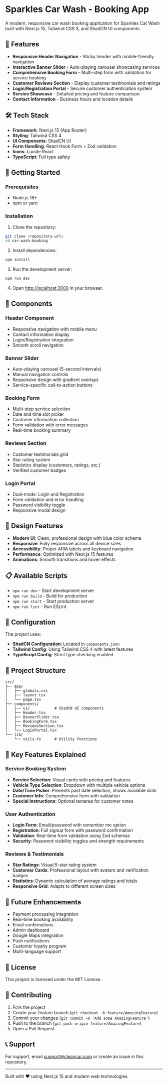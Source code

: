 # Sparkles Car Wash - Booking App

A modern, responsive car wash booking application for Sparkles Car Wash built with Next.js 15, Tailwind CSS 3, and ShadCN UI components.

## 🚗 Features

- **Responsive Header Navigation** - Sticky header with mobile-friendly navigation
- **Interactive Banner Slider** - Auto-playing carousel showcasing services
- **Comprehensive Booking Form** - Multi-step form with validation for service booking
- **Customer Reviews Section** - Display customer testimonials and ratings
- **Login/Registration Portal** - Secure customer authentication system
- **Service Showcase** - Detailed pricing and feature comparison
- **Contact Information** - Business hours and location details

## 🛠 Tech Stack

- **Framework**: Next.js 15 (App Router)
- **Styling**: Tailwind CSS 4
- **UI Components**: ShadCN UI
- **Form Handling**: React Hook Form + Zod validation
- **Icons**: Lucide React
- **TypeScript**: Full type safety

## 🚀 Getting Started

### Prerequisites

- Node.js 18+
- npm or yarn

### Installation

1. Clone the repository:

```bash
git clone <repository-url>
cd car-wash-booking
```

2. Install dependencies:

```bash
npm install
```

3. Run the development server:

```bash
npm run dev
```

4. Open [http://localhost:3000](http://localhost:3000) in your browser.

## 📱 Components

### Header Component

- Responsive navigation with mobile menu
- Contact information display
- Login/Registration integration
- Smooth scroll navigation

### Banner Slider

- Auto-playing carousel (5-second intervals)
- Manual navigation controls
- Responsive design with gradient overlays
- Service-specific call-to-action buttons

### Booking Form

- Multi-step service selection
- Date and time slot picker
- Customer information collection
- Form validation with error messages
- Real-time booking summary

### Reviews Section

- Customer testimonials grid
- Star rating system
- Statistics display (customers, ratings, etc.)
- Verified customer badges

### Login Portal

- Dual-mode: Login and Registration
- Form validation and error handling
- Password visibility toggle
- Responsive modal design

## 🎨 Design Features

- **Modern UI**: Clean, professional design with blue color scheme
- **Responsive**: Fully responsive across all device sizes
- **Accessibility**: Proper ARIA labels and keyboard navigation
- **Performance**: Optimized with Next.js 15 features
- **Animations**: Smooth transitions and hover effects

## 📋 Available Scripts

- `npm run dev` - Start development server
- `npm run build` - Build for production
- `npm run start` - Start production server
- `npm run lint` - Run ESLint

## 🔧 Configuration

The project uses:

- **ShadCN Configuration**: Located in `components.json`
- **Tailwind Config**: Using Tailwind CSS 4 with latest features
- **TypeScript Config**: Strict type checking enabled

## 📂 Project Structure

```
src/
├── app/
│   ├── globals.css
│   ├── layout.tsx
│   └── page.tsx
├── components/
│   ├── ui/           # ShadCN UI components
│   ├── Header.tsx
│   ├── BannerSlider.tsx
│   ├── BookingForm.tsx
│   ├── ReviewsSection.tsx
│   └── LoginPortal.tsx
└── lib/
    └── utils.ts      # Utility functions
```

## 🎯 Key Features Explained

### Service Booking System

- **Service Selection**: Visual cards with pricing and features
- **Vehicle Type Selection**: Dropdown with multiple vehicle options
- **Date/Time Picker**: Prevents past date selection, shows available slots
- **Customer Info**: Comprehensive form with validation
- **Special Instructions**: Optional textarea for customer notes

### User Authentication

- **Login Form**: Email/password with remember me option
- **Registration**: Full signup form with password confirmation
- **Validation**: Real-time form validation using Zod schemas
- **Security**: Password visibility toggles and strength requirements

### Reviews & Testimonials

- **Star Ratings**: Visual 5-star rating system
- **Customer Cards**: Professional layout with avatars and verification badges
- **Statistics**: Dynamic calculation of average ratings and totals
- **Responsive Grid**: Adapts to different screen sizes

## 🔮 Future Enhancements

- Payment processing integration
- Real-time booking availability
- Email confirmations
- Admin dashboard
- Google Maps integration
- Push notifications
- Customer loyalty program
- Multi-language support

## 📄 License

This project is licensed under the MIT License.

## 🤝 Contributing

1. Fork the project
2. Create your feature branch (`git checkout -b feature/AmazingFeature`)
3. Commit your changes (`git commit -m 'Add some AmazingFeature'`)
4. Push to the branch (`git push origin feature/AmazingFeature`)
5. Open a Pull Request

## 📞 Support

For support, email support@cleancar.com or create an issue in this repository.

---

Built with ❤️ using Next.js 15 and modern web technologies.
